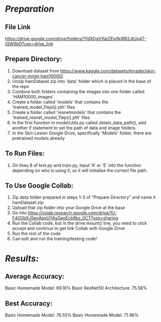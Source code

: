 # *Preparation*
## File Link 
https://drive.google.com/drive/folders/1YdXOgVXatZEjofkiRB2JtUp47-iQW8bD?usp=drive_link


## Prepare Directory:
1. Download dataset from https://www.kaggle.com/datasets/kmader/skin-cancer-mnist-ham10000/
2. Unzip hamDataset.zip into 'data' folder which is placed in the base of the repo
3. Combine both folders containing the images into one folder called 'HAM10000_images'
4. Create a folder called 'models' that contains the 'trained_model_11ep{i}.pth' files
5. Create a folder called 'resnetmodels' that contains the 'trained_resnet_model_11ep{i}.pth' files
6. In the first function in model/utils.py called obtain_data_path(), add another if statement to set the path of data and image folders.
7. In the Skin Lesion Google Drive, specifically 'Models' folder, there are pretrained models already
    

## To Run Files:
1. On lines 8 of test.py and train.py, input 'A' or 'E' into the function depending on who is using it, so it will initialise the correct file path.

## To Use Google Collab:
1. Zip data folder prepared in steps 1-3 of "Prepare Directory" and name it hamDataset.zip
2. Upload that zip folder into your Google Drive at the base
3. Go into https://colab.research.google.com/drive/1U-F4G0bXJ5enApsUYAsGeoEcb8bz_0CT?usp=sharing
4. Run the Collab code, but in the drive.mount() line, you need to click accept and continue to get link Collab with Google Drive
5. Run the rest of the code
6. Can edit and run the training/testing code!

# *Results:*
## Average Accuracy:
Basic Homemade Model: 69.16%
Basic ResNet50 Architecture: 75.58%

## Best Accuracy: 
Basic Homemade Model: 76.55%
Basic Homemade Model: 71.96%